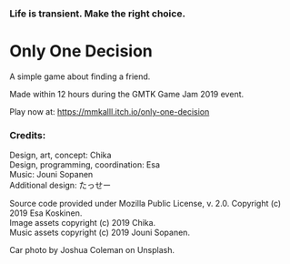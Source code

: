 ### Life is transient. Make the right choice.

# Only One Decision

A simple game about finding a friend.

Made within 12 hours during the GMTK Game Jam 2019 event.

Play now at:
https://mmkalll.itch.io/only-one-decision


### Credits:

Design, art, concept: Chika  
Design, programming, coordination: Esa  
Music: Jouni Sopanen  
Additional design: たっせー  


Source code provided under Mozilla Public License, v. 2.0. Copyright (c) 2019 Esa Koskinen.  
Image assets copyright (c) 2019 Chika.  
Music assets copyright (c) 2019 Jouni Sopanen.  

Car photo by Joshua Coleman on Unsplash.
